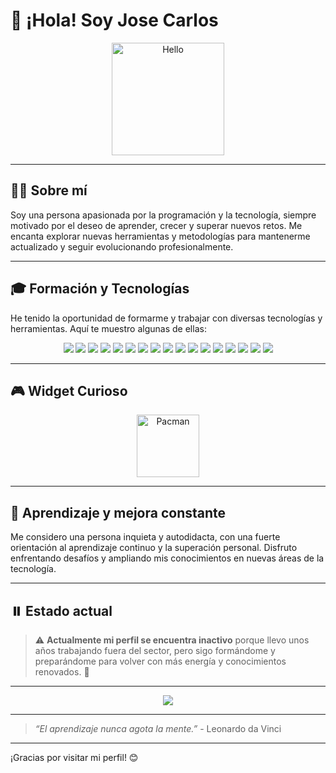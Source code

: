 # 👋 ¡Hola! Soy Jose Carlos

<p align="center">
  <img src="https://media.giphy.com/media/26tn33aiTi1jkl6H6/giphy.gif" width="180" alt="Hello" />
</p>

---

## 🧑‍💻 Sobre mí

Soy una persona apasionada por la programación y la tecnología, siempre motivado por el deseo de aprender, crecer y superar nuevos retos. Me encanta explorar nuevas herramientas y metodologías para mantenerme actualizado y seguir evolucionando profesionalmente.

---

## 🎓 Formación y Tecnologías

He tenido la oportunidad de formarme y trabajar con diversas tecnologías y herramientas. Aquí te muestro algunas de ellas:

<p align="center">
  <img src="https://img.shields.io/badge/Cisco-1BA0D7?style=for-the-badge&logo=cisco&logoColor=white"/>
  <img src="https://img.shields.io/badge/Java-007396?style=for-the-badge&logo=java&logoColor=white"/>
  <img src="https://img.shields.io/badge/JavaScript-F7DF1E?style=for-the-badge&logo=javascript&logoColor=black"/>
  <img src="https://img.shields.io/badge/PHP-777BB4?style=for-the-badge&logo=php&logoColor=white"/>
  <img src="https://img.shields.io/badge/Python-3776AB?style=for-the-badge&logo=python&logoColor=white"/>
  <img src="https://img.shields.io/badge/Spring-6DB33F?style=for-the-badge&logo=spring&logoColor=white"/>
  <img src="https://img.shields.io/badge/MySQL-4479A1?style=for-the-badge&logo=mysql&logoColor=white"/>
  <img src="https://img.shields.io/badge/ObjectDB-FF6F00?style=for-the-badge"/>
  <img src="https://img.shields.io/badge/Groovy-4298B8?style=for-the-badge&logo=apachegroovy&logoColor=white"/>
  <img src="https://img.shields.io/badge/Jenkins-D24939?style=for-the-badge&logo=jenkins&logoColor=white"/>
  <img src="https://img.shields.io/badge/Selenium-43B02A?style=for-the-badge&logo=selenium&logoColor=white"/>
  <img src="https://img.shields.io/badge/Mantis-01B1B1?style=for-the-badge"/>
  <img src="https://img.shields.io/badge/Jira-0052CC?style=for-the-badge&logo=jira&logoColor=white"/>
  <img src="https://img.shields.io/badge/HTML5-E34F26?style=for-the-badge&logo=html5&logoColor=white"/>
  <img src="https://img.shields.io/badge/CSS3-1572B6?style=for-the-badge&logo=css3&logoColor=white"/>
  <img src="https://img.shields.io/badge/C++-00599C?style=for-the-badge&logo=c%2B%2B&logoColor=white"/>
  <img src="https://img.shields.io/badge/Apache-D22128?style=for-the-badge&logo=apache&logoColor=white"/>
</p>

---

## 🎮 Widget Curioso

<p align="center">
  <img src="https://raw.githubusercontent.com/aleen42/badges/master/src/pacman.svg" width="100" alt="Pacman" />
</p>

---

## 🌱 Aprendizaje y mejora constante

Me considero una persona inquieta y autodidacta, con una fuerte orientación al aprendizaje continuo y la superación personal. Disfruto enfrentando desafíos y ampliando mis conocimientos en nuevas áreas de la tecnología.

---

## ⏸️ Estado actual

> ⚠️ **Actualmente mi perfil se encuentra inactivo** porque llevo unos años trabajando fuera del sector, pero sigo formándome y preparándome para volver con más energía y conocimientos renovados. 🚀

---

<p align="center">
  <img src="https://img.shields.io/badge/STATUS-INACTIVO-yellow" />
</p>

---

> _“El aprendizaje nunca agota la mente.”_ - Leonardo da Vinci

---

¡Gracias por visitar mi perfil! 😊
